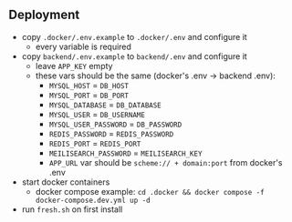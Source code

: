 ## Deployment

- copy `.docker/.env.example` to `.docker/.env` and configure it
    - every variable is required
- copy `backend/.env.example` to `backend/.env` and configure it
    - leave `APP_KEY` empty
    - these vars should be the same (docker's .env -> backend .env):
        - `MYSQL_HOST` = `DB_HOST`
        - `MYSQL_PORT` = `DB_PORT`
        - `MYSQL_DATABASE` = `DB_DATABASE`
        - `MYSQL_USER` = `DB_USERNAME`
        - `MYSQL_USER_PASSWORD` = `DB_PASSWORD`
        - `REDIS_PASSWORD` = `REDIS_PASSWORD`
        - `REDIS_PORT` = `REDIS_PORT`
        - `MEILISEARCH_PASSWORD` = `MEILISEARCH_KEY`
        - `APP_URL` var should be `scheme:// + domain:port` from docker's .env
- start docker containers
    - docker compose example: `cd .docker && docker compose -f docker-compose.dev.yml up -d`
- run `fresh.sh` on first install
